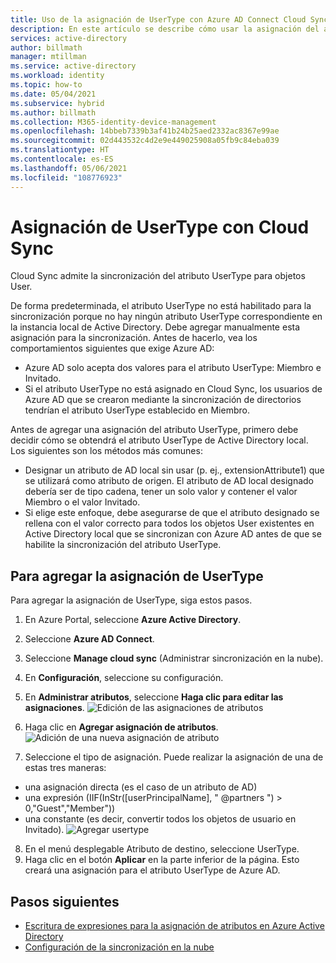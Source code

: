 ```yaml
---
title: Uso de la asignación de UserType con Azure AD Connect Cloud Sync
description: En este artículo se describe cómo usar la asignación del atributo UserType con Cloud Sync.
services: active-directory
author: billmath
manager: mtillman
ms.service: active-directory
ms.workload: identity
ms.topic: how-to
ms.date: 05/04/2021
ms.subservice: hybrid
ms.author: billmath
ms.collection: M365-identity-device-management
ms.openlocfilehash: 14bbeb7339b3af41b24b25aed2332ac8367e99ae
ms.sourcegitcommit: 02d443532c4d2e9e449025908a05fb9c84eba039
ms.translationtype: HT
ms.contentlocale: es-ES
ms.lasthandoff: 05/06/2021
ms.locfileid: "108776923"
---
```

# <a name="map-usertype-with-cloud-sync"></a>Asignación de UserType con Cloud Sync

Cloud Sync admite la sincronización del atributo UserType para objetos User. 

De forma predeterminada, el atributo UserType no está habilitado para la sincronización porque no hay ningún atributo UserType correspondiente en la instancia local de Active Directory. Debe agregar manualmente esta asignación para la sincronización. Antes de hacerlo, vea los comportamientos siguientes que exige Azure AD:

- Azure AD solo acepta dos valores para el atributo UserType: Miembro e Invitado.
- Si el atributo UserType no está asignado en Cloud Sync, los usuarios de Azure AD que se crearon mediante la sincronización de directorios tendrían el atributo UserType establecido en Miembro.

Antes de agregar una asignación del atributo UserType, primero debe decidir cómo se obtendrá el atributo UserType de Active Directory local. Los siguientes son los métodos más comunes:

 - Designar un atributo de AD local sin usar (p. ej., extensionAttribute1) que se utilizará como atributo de origen. El atributo de AD local designado debería ser de tipo cadena, tener un solo valor y contener el valor Miembro o el valor Invitado.
 - Si elige este enfoque, debe asegurarse de que el atributo designado se rellena con el valor correcto para todos los objetos User existentes en Active Directory local que se sincronizan con Azure AD antes de que se habilite la sincronización del atributo UserType.

## <a name="to-add-the-usertype-mapping"></a>Para agregar la asignación de UserType
Para agregar la asignación de UserType, siga estos pasos.

 1. En Azure Portal, seleccione **Azure Active Directory**.
 2. Seleccione **Azure AD Connect**.
 3. Seleccione **Manage cloud sync** (Administrar sincronización en la nube).
 4. En **Configuración**, seleccione su configuración.
 5. En **Administrar atributos**, seleccione **Haga clic para editar las asignaciones**.
  ![Edición de las asignaciones de atributos](media/how-to-map-usertype/usertype-1.png) 

 6. Haga clic en **Agregar asignación de atributos**.
    ![Adición de una nueva asignación de atributo](media/how-to-map-usertype/usertype-2.png) 
7. Seleccione el tipo de asignación. Puede realizar la asignación de una de estas tres maneras:
 - una asignación directa (es el caso de un atributo de AD)
 - una expresión (IIF(InStr([userPrincipalName], " @partners ") > 0,"Guest","Member"))
 - una constante (es decir, convertir todos los objetos de usuario en Invitado).
  ![Agregar usertype](media/how-to-map-usertype/usertype-3.png) 
8. En el menú desplegable Atributo de destino, seleccione UserType.
9. Haga clic en el botón **Aplicar** en la parte inferior de la página. Esto creará una asignación para el atributo UserType de Azure AD.

## <a name="next-steps"></a>Pasos siguientes 

- [Escritura de expresiones para la asignación de atributos en Azure Active Directory](reference-expressions.md)
- [Configuración de la sincronización en la nube](how-to-configure.md)
